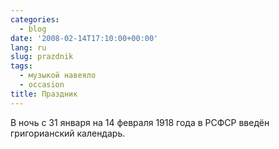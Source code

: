 ```yaml
---
categories:
  - blog
date: '2008-02-14T17:10:00+00:00'
lang: ru
slug: prazdnik
tags:
  - музыкой навеяло
  - occasion
title: Праздник
---
```




В ночь с 31 января на 14 февраля 1918 года в РСФСР введён григорианский календарь.
